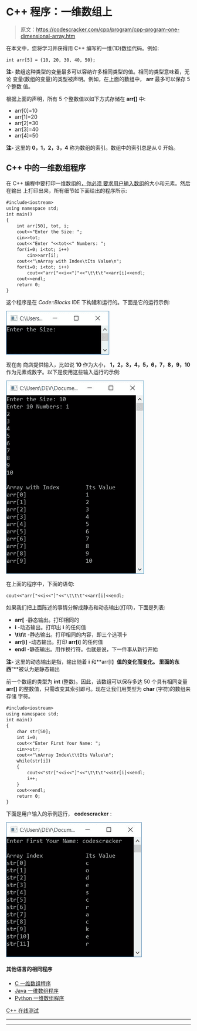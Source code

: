 # C++ 程序：一维数组上

> 原文：<https://codescracker.com/cpp/program/cpp-program-one-dimensional-array.htm>

在本文中，您将学习并获得用 C++ 编写的一维(1D)数组代码。例如:

```
int arr[5] = {10, 20, 30, 40, 50};
```

**注-** 数组这种类型的变量最多可以容纳许多相同类型的值。相同的类型意味着，无论 变量(数组的变量)的类型被声明。例如，在上面的数组中， **arr** 最多可以保存 5 个整数 值。

根据上面的声明，所有 5 个整数值以如下方式存储在 **arr[]** 中:

*   arr[0]=10
*   arr[1]=20
*   arr[2]=30
*   arr[3]=40
*   arr[4]=50

**注-** 这里的 **0，1，2，3，4** 称为数组的索引。数组中的索引总是从 0 开始。

## C++ 中的一维数组程序

在 C++ 编程中要打印一维数组的[，你必须 要求用户输入](/cpp/cpp-one-dimensional-arrays.htm)[数组](/cpp/cpp-arrays.htm)的大小和元素。然后在输出 上打印出来，所有细节如下面给出的程序所示:

```
#include<iostream>
using namespace std;
int main()
{
    int arr[50], tot, i;
    cout<<"Enter the Size: ";
    cin>>tot;
    cout<<"Enter "<<tot<<" Numbers: ";
    for(i=0; i<tot; i++)
        cin>>arr[i];
    cout<<"\nArray with Index\tIts Value\n";
    for(i=0; i<tot; i++)
        cout<<"arr["<<i<<"]"<<"\t\t\t"<<arr[i]<<endl;
    cout<<endl;
    return 0;
}
```

这个程序是在 *Code::Blocks* IDE 下构建和运行的。下面是它的运行示例:

![C++ program one dimensional array](img/c3a2ab925274556bf04d2e8edff1883e.png)

现在向 商店提供输入，比如说 **10** 作为大小， **1，2，3，4，5，6，7，8，9，10** 作为元素或数字。以下是使用这些输入运行的示例:

![one dimensional array program in c++](img/56c311039c2347e0a4da6ff53c3cf026.png)

在上面的程序中，下面的语句:

```
cout<<"arr["<<i<<"]"<<"\t\t\t"<<arr[i]<<endl;
```

如果我们把上面陈述的事情分解成静态和动态输出(打印)，下面是列表:

*   **arr[** -静态输出。打印相同的
*   **i** -动态输出。打印出 **i** 的任何值
*   **\t\t\t** -静态输出。打印相同的内容，即三个选项卡
*   **arr[i]** -动态输出。打印 **arr[i]** 的任何值
*   **endl** -静态输出。用作换行符。也就是说，下一件事从新行开始

**注-** 这里的动态输出是指，输出随着 **i** 和**arr[I】**值的变化而变化。 里面的东西**”**被认为是静态输出

前一个数组的类型为 **int** (整数)。因此，该数组可以保存多达 50 个具有相同变量 **arr[]** 的整数值，只需改变其索引即可。现在让我们用类型为 **char** (字符)的数组来存储 字符。

```
#include<iostream>
using namespace std;
int main()
{
    char str[50];
    int i=0;
    cout<<"Enter First Your Name: ";
    cin>>str;
    cout<<"\nArray Index\t\tIts Value\n";
    while(str[i])
    {
        cout<<"str["<<i<<"]"<<"\t\t\t"<<str[i]<<endl;
        i++;
    }
    cout<<endl;
    return 0;
}
```

下面是用户输入的示例运行， **codescracker** :

![c++ single dimensional array program](img/344dd3052271c1cb62b0fe7a44d86bef.png)

#### 其他语言的相同程序

*   [C 一维数组程序](/c/program/c-program-one-dimensional-array.htm)
*   [Java 一维数组程序](/java/program/java-program-one-dimensional-array.htm)
*   [Python 一维数组程序](/python/program/python-program-one-dimensional-array.htm)

[C++ 在线测试](/exam/showtest.php?subid=3)

* * *

* * *
